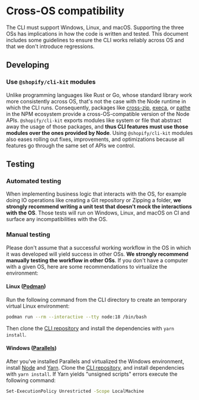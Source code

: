 # Cross-OS compatibility

The CLI must support Windows, Linux, and macOS.
Supporting the three OSs has implications in how the code is written and tested. This document includes some guidelines to ensure the CLI works reliably across OS and that we don't introduce regressions.

## Developing

### Use `@shopify/cli-kit` modules

Unlike programming languages like Rust or Go, whose standard library work more consistently across OS, that's not the case with the Node runtime in which the CLI runs. Consequently, packages like [cross-zip](https://www.npmjs.com/package/cross-zip), [execa](https://www.npmjs.com/package/execa), or [pathe](https://www.npmjs.com/package/pathe) in the NPM ecosystem provide a cross-OS-compatible version of the Node APIs. `@shopify/cli-kit` exports modules like system or file that abstract away the usage of those packages, and **thus CLI features must use those modules over the ones provided by Node**. Using `@shopify/cli-kit` modules also eases rolling out fixes, improvements, and optimizations because all features go through the same set of APIs we control.

## Testing

### Automated testing

When implementing business logic that interacts with the OS, for example doing IO operations like creating a Git repository or Zipping a folder, **we strongly recommend writing a unit test that doesn't mock the interactions with the OS**. Those tests will run on Windows, Linux, and macOS on CI and surface any incompatibilities with the OS.


### Manual testing

Please don't assume that a successful working workflow in the OS in which it was developed will yield success in other OSs. **We strongly recommend manually testing the workflow in other OSs**. If you don't have a computer with a given OS, here are some recommendations to virtualize the environment:

#### Linux ([Podman](https://podman.io/))

Run the following command from the CLI directory to create an temporary virtual Linux environment:

```bash
podman run --rm --interactive --tty node:18 /bin/bash
```

Then clone the [CLI repository](https://github.com/Shopify/cli) and install the dependencies with `yarn install`.


#### Windows ([Parallels](https://www.parallels.com/pd/general/))

After you've installed Parallels and virtualized the Windows environment, install [Node](https://nodejs.org/en/download/) and [Yarn](https://yarnpkg.com/). Clone the [CLI repository](https://github.com/Shopify/cli), and install dependencies with `yarn install`. If Yarn yields "unsigned scripts" errors execute the following command:

```bash
Set-ExecutionPolicy Unrestricted -Scope LocalMachine
```



